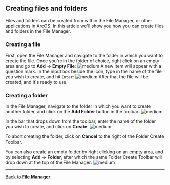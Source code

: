 ## Creating files and folders

Files and folders can be created from within the File Manager, or other applications in ArcOS. In this article we'll show you how you can create files and folders in the File Manager.

### Creating a file

First, open the File Manager and navigate to the folder in which you want to create the file. Once you're in the folder of choice, right click on an empty area and go to **Add** -> **Empty File**:
![medium](@client/help/assets/file-manager-add-empty-file.png)
A new item will appear with a question mark. In the input box beside the icon, type in the name of the file you wish to create, and hit `Enter`:
![medium](@client/help/assets/file-manager-empty-file-filename.png)
After that the file will be created, and it's ready to use.

### Creating a folder

In the File Manager, navigate to the folder in which you want to create another folder, and click on the **Add Folder** button in the toolbar:
![medium](@client/help/assets/file-manager-add-folder-button.png)

In the bar that drops down from the toolbar, enter the name of the folder you wish to create, and click on **Create**:
![medium](@client/help/assets/file-manager-add-folder-input.png)

To abort creating the folder, click on **Cancel** to the right of the Folder Create Toolbar.

You can also create an empty folder by right clicking on an empty area, and by selecting **Add** -> **Folder**, after which the same Folder Create Toolbar will drop down at the top of the File Manager:
![medium](@client/help/assets/file-manager-add-folder-right-click.png)

---

[Back to **File Manager**](@client/help/FileManager.md)
